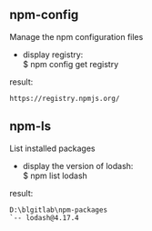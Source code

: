 ## npm-config  
Manage the npm configuration files  

+ display registry:  
$ npm config get registry  

result:  
```
https://registry.npmjs.org/
```

## npm-ls
List installed packages  

+ display the version of lodash:  
$ npm list lodash  

result:  
```
D:\blgitlab\npm-packages
`-- lodash@4.17.4
```
